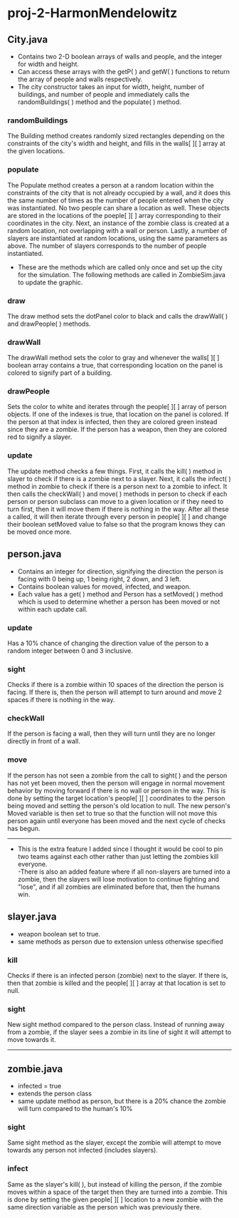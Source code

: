 # proj-2-HarmonMendelowitz


## City.java
- Contains two 2-D boolean arrays of walls and people, and the integer for width and height.
- Can access these arrays with the getP( ) and getW( ) functions to return the array of people and walls respectively.
- The city constructor takes an input for width, height, number of buildings, and number of people and immediately calls the randomBuildings( ) method and the populate( ) method.  

### randomBuildings  
The Building method creates randomly sized rectangles depending on the constraints of the city's width and height, and fills in the walls[ ][ ] array at the given locations.  

### populate  
The Populate method creates a person at a random location within the constraints of the city that is not already occupied by a wall, and it does this the same number of times as the number of people entered when the city was instantiated. No two people can share a location as well. These objects are stored in the locations of the poeple[ ][ ] array corresponding to their coordinates in the city. Next, an instance of the zombie class is created at a random location, not overlapping with a wall or person. Lastly, a number of slayers are instantiated at random locations, using the same parameters as above. The number of slayers corresponds to the number of people instantiated.  

- These are the methods which are called only once and set up the city for the simulation. The following methods are called in ZombieSim.java to update the graphic.  

### draw  
The draw method sets the dotPanel color to black and calls the drawWall( ) and drawPeople( ) methods.  

### drawWall  
The drawWall method sets the color to gray and whenever the walls[ ][ ] boolean array contains a true, that corresponding location on the panel is colored to signify part of a building.

### drawPeople  
Sets the color to white and iterates through the people[ ][ ] array of person objects. If one of the indexes is true, that location on the panel is colored. If the person at that index is infected, then they are colored green instead since they are a zombie. If the person has a weapon, then they are colored red to signify a slayer.

### update
The update method checks a few things. First, it calls the kill( ) method in slayer to check if there is a zombie next to a slayer. Next, it calls the infect( ) method in zombie to check if there is a person next to a zombie to infect. It then calls the checkWall( ) and move( ) methods in person to check if each person or person subclass can move to a given location or if they need to turn first, then it will move them if there is nothing in the way. After all these a called, it will then iterate through every person in people[ ][ ] and change their boolean setMoved value to false so that the program knows they can be moved once more.



## person.java
- Contains an integer for direction, signifying the direction the person is facing with 0 being up, 1 being right, 2 down, and 3 left.
- Contains boolean values for moved, infected, and weapon.
- Each value has a get( ) method and Person has a setMoved( ) method which is used to determine whether a person has been moved or not within each update call.

### update  
Has a 10% chance of changing the direction value of the person to a random integer between 0 and 3 inclusive.  

### sight  
Checks if there is a zombie within 10 spaces of the direction the person is facing. If there is, then the person will attempt to turn around and move 2 spaces if there is nothing in the way.

### checkWall  
If the person is facing a wall, then they will turn until they are no longer directly in front of a wall.

### move
If the person has not seen a zombie from the call to sight( ) and the person has not yet been moved, then the person will engage in normal movement behavior by moving forward if there is no wall or person in the way. This is done by setting the target location's people[ ][ ] coordinates to the person being moved and setting the person's old location to null. The new person's Moved variable is then set to true so that the function will not move this person again until everyone has been moved and the next cycle of checks has begun.



--------------------
- This is the extra feature I added since I thought it would be cool to pin two teams against each other rather than just letting the zombies kill everyone.  
-There is also an added feature where if all non-slayers are turned into a zombie, then the slayers will lose motivation to continue fighting and "lose", and if all zombies are eliminated before that, then the humans win.

## slayer.java
- weapon boolean set to true.
- same methods as person due to extension unless otherwise specified

### kill
Checks if there is an infected person (zombie) next to the slayer. If there is, then that zombie is killed and the people[ ][ ] array at that location is set to null.

### sight
New sight method compared to the person class. Instead of running away from a zombie, if the slayer sees a zombie in its line of sight it will attempt to move towards it.

---------------------

## zombie.java
- infected = true
- extends the person class
- same update method as person, but there is a 20% chance the zombie will turn compared to the human's 10%

### sight
Same sight method as the slayer, except the zombie will attempt to move towards any person not infected (includes slayers).

### infect
Same as the slayer's kill( ), but instead of killing the person, if the zombie moves within a space of the target then they are turned into a zombie. This is done by setting the given people[ ][ ] location to a new zombie with the same direction variable as the person which was previously there.
